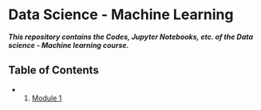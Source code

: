 # Data Science - Machine Learning

 **_This repository contains the Codes, Jupyter Notebooks, etc. of the Data science - Machine learning course._**

## Table of Contents

- 1. [Module 1](https://github.com/kannanjayachandran/Data_Science---Machine_Learning/tree/main/Module1)
